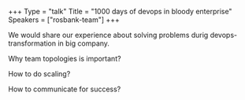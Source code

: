 +++
Type = "talk"
Title = "1000 days of devops in bloody enterprise"
Speakers = ["rosbank-team"]
+++

We would share our experience about solving problems durig devops-transformation in big company.

Why team topologies is important?

How to do scaling?

How to communicate for success?
